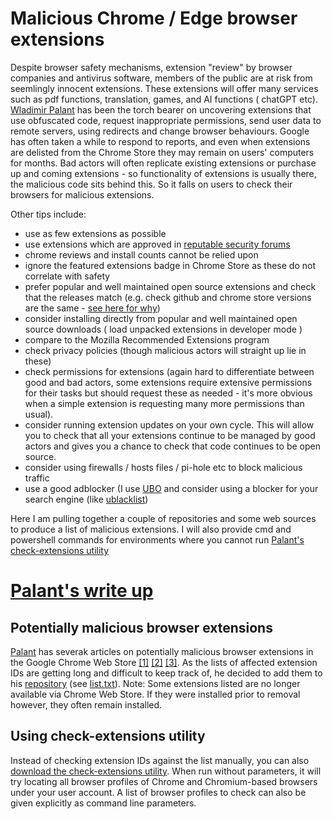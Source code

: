 # Malicious Chrome / Edge browser extensions
Despite browser safety mechanisms, extension "review" by browser companies and antivirus software, members of the public are at risk from seemlingly innocent extensions. These extensions will offer many services such as pdf functions, translation, games, and AI functions ( chatGPT etc). [Wladimir Palant](https://github.com/palant) has been the torch bearer on uncovering extensions that use obfuscated code, request inappropriate permissions, send user data to remote servers, using redirects and change browser behaviours. Google has often taken a while to respond to reports, and even when extensions are delisted from the Chrome Store they may remain on users' computers for months. Bad actors will often replicate existing extensions or purchase up and coming extensions - so functionality of extensions is usually there, the malicious code sits behind this. So it falls on users to check their browsers for malicious extensions.

Other tips include:
- use as few extensions as possible
- use extensions which are approved in [reputable security forums ](https://www.wilderssecurity.com/threads/more-malicious-extensions-in-chrome-web-store.451628/)
- chrome reviews and install counts cannot be relied upon
- ignore the featured extensions badge in Chrome Store as these do not correlate with safety
- prefer popular and well maintained open source extensions and check that the releases match (e.g. check github and chrome store versions are the same - [see here for why](https://github.com/greatsuspender/thegreatsuspender/issues/1263))
- consider installing directly from popular and well maintained open source downloads ( load unpacked extensions in developer mode )
- compare to the Mozilla Recommended Extensions program
- check privacy policies (though malicious actors will straight up lie in these)
- check permissions for extensions (again hard to differentiate between good and bad actors, some extensions require extensive permissions for their tasks but should request these as needed - it's more obvious when a simple extension is requesting many more permissions than usual).
- consider running extension updates on your own cycle. This will allow you to check that all your extensions continue to be managed by good actors and gives you a chance to check that code continues to be open source.
- consider using firewalls / hosts files / pi-hole etc to block malicious traffic
- use a good adblocker (I use [UBO](https://chrome.google.com/webstore/detail/ublock-origin/cjpalhdlnbpafiamejdnhcphjbkeiagm)  and consider using a blocker for your search engine (like [ublacklist](https://github.com/nicoleahmed/nicoles-ublacklist))


Here I am pulling together a couple of repositories and some web sources to produce a list of malicious extensions. I will also provide cmd and powershell commands for environments where you cannot run [Palant's check-extensions utility](https://github.com/palant/malicious-extensions-list/releases/)

# [Palant's write up](https://github.com/palant)
## Potentially malicious browser extensions
[Palant](https://github.com/palant) has severak articles on potentially malicious browser extensions in the Google Chrome Web Store [[1]](https://palant.info/2023/05/31/more-malicious-extensions-in-chrome-web-store/) [[2]](https://palant.info/2023/06/05/introducing-pcvark-and-their-malicious-ad-blockers/) [[3]](https://palant.info/2023/06/08/another-cluster-of-potentially-malicious-chrome-extensions/). As the lists of affected extension IDs are getting long and difficult to keep track of, he decided to add them to his [repository](https://github.com/palant/malicious-extensions-list)  (see [list.txt](https://raw.githubusercontent.com/palant/malicious-extensions-list/main/list.txt)).
Note: Some extensions listed are no longer available via Chrome Web Store. If they were installed prior to removal however, they often remain installed.

## Using check-extensions utility
Instead of checking extension IDs against the list manually, you can also [download the check-extensions utility](https://github.com/palant/malicious-extensions-list/releases/). When run without parameters, it will try locating all browser profiles of Chrome and Chromium-based browsers under your user account. A list of browser profiles to check can also be given explicitly as command line parameters.
